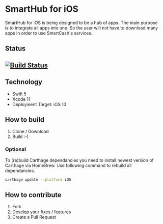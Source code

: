# SmartHub for iOS
SmartHub for iOS is being designed to be a hub of apps. The main purpose is to integrate all apps into one. So the user will not have to download many apps in order to use SmartCash's services.
## Status
[![Build Status](https://app.bitrise.io/app/b3366b8efcc662c6/status.svg?token=w6eXYZmFL8pm14XgOmWi1w)](https://app.bitrise.io/app/b3366b8efcc662c6)
------
## Technology
- Swift 5
- Xcode 11
- Deployment Target: iOS 10
## How to build
1. Clone / Download
2. Build :-)
### Optional
To (re)build Carthage dependancies you need to install newest version of Carthage via HomeBrew. Use following command to rebuild all dependancies.
```bash
carthage update --platform iOS
```
## How to contribute
1. Fork
2. Develop your fixes / features
3. Create a Pull Request